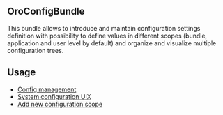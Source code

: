 ## OroConfigBundle ##

This bundle allows to introduce and maintain configuration settings definition with possibility to define values
in different scopes (bundle, application and user level by default) and organize and visualize multiple
configuration trees.

## Usage ##
- [Config management](./Resources/doc/config_management.md)
- [System configuration UIX](./Resources/doc/system_configuration.md)
- [Add new configuration scope](./Resources/doc/add_new_config_scope.md)
